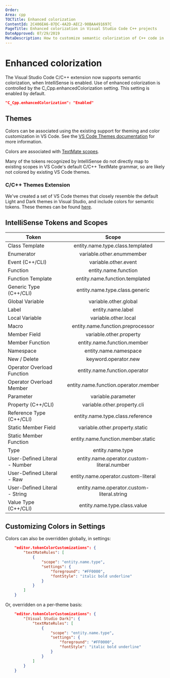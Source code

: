 ```yaml
---
Order: 
Area: cpp
TOCTitle: Enhanced colorization
ContentId: 2C406EA6-87DC-4A2D-AEC2-90BAA491697C
PageTitle: Enhanced colorization in Visual Studio Code C++ projects
DateApproved: 07/29/2019
MetaDescription: How to customize semantic colorization of C++ code in Visual Studio Code.
---
```

# Enhanced colorization

The Visual Studio Code C/C++ extension now supports semantic colorization, when IntelliSense is enabled.  Use of enhanced colorization is controlled by the C_Cpp.enhancedColorization setting.  This setting is enabled by default.

```json
"C_Cpp.enhancedColorization": "Enabled"
```

## Themes

Colors can be associated using the existing support for theming and color customization in VS Code.  See the [VS Code Themes documentation](/docs/getstarted/themes.md) for more information.

Colors are associated with [TextMate scopes](https://macromates.com/manual/en/language_grammars#naming_conventions).

Many of the tokens recognized by IntelliSense do not directly map to existing scopes in VS Code's default C/C++ TextMate grammar, so are likely not colored by existing VS Code themes.

### C/C++ Themes Extension

We've created a set of VS Code themes that closely resemble the default Light and Dark themes in Visual Studio, and include colors for semantic tokens.  These themes can be found [here](https://marketplace.visualstudio.com/items?itemName=ms-vscode.cpptools-themes).

## IntelliSense Tokens and Scopes

| Token         | Scope         |
| ------------- |:-------------:|
| Class Template | entity.name.type.class.templated |
| Enumerator | variable.other.enummember |
| Event  (C++/CLI) | variable.other.event |
| Function | entity.name.function |
| Function Template | entity.name.function.templated |
| Generic Type (C++/CLI) | entity.name.type.class.generic |
| Global Variable | variable.other.global |
| Label | entity.name.label |
| Local Variable | variable.other.local |
| Macro | entity.name.function.preprocessor |
| Member Field  | variable.other.property |
| Member Function | entity.name.function.member |
| Namespace | entity.name.namespace |
| New / Delete | keyword.operator.new |
| Operator Overload Function | entity.name.function.operator |
| Operator Overload Member | entity.name.function.operator.member |
| Parameter | variable.parameter |
| Property (C++/CLI) | variable.other.property.cli |
| Reference Type (C++/CLI) | entity.name.type.class.reference |
| Static Member Field | variable.other.property.static |
| Static Member Function | entity.name.function.member.static |
| Type | entity.name.type |
| User-Defined Literal - Number | entity.name.operator.custom-literal.number |
| User-Defined Literal - Raw | entity.name.operator.custom-literal |
| User-Defined Literal - String | entity.name.operator.custom-literal.string |
| Value Type (C++/CLI) | entity.name.type.class.value |

## Customizing Colors in Settings

Colors can also be overridden globally, in settings:

```json
    "editor.tokenColorCustomizations": {
        "textMateRules": [
            {
                "scope": "entity.name.type",
                "settings": {
                    "foreground": "#FF0000",
                    "fontStyle": "italic bold underline"
                }
            }
        ]
    }
```

Or, overridden on a per-theme basis:

```json
    "editor.tokenColorCustomizations": {
        "[Visual Studio Dark]": {
            "textMateRules": [
                {
                    "scope": "entity.name.type",
                    "settings": {
                        "foreground": "#FF0000",
                        "fontStyle": "italic bold underline"
                    }
                }
            ]
        }
    }
```
